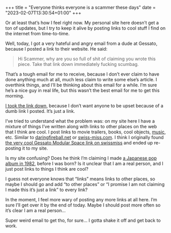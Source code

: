+++
title = "Everyone thinks everyone is a scammer these days"
date = "2023-02-07T13:30:54+01:00"
+++

Or at least that’s how I feel right now. My personal site here doesn’t get a ton of updates, but I try to keep it alive by posting links to cool stuff I find on the internet from time-to-time.

Well, today, I got a very hateful and angry email from a dude at Gessato, because I posted a link to their website. He said: 

> Hi Scammer, why are you so full of shit of claiming you wrote this piece. Take that link down immediately fucking scumbag.

That’s a tough email for me to receive, because I don’t ever claim to have done anything much at all, much less claim to write some else’s article. I overthink things, and I’ll be thinking about this email for a while. I’m sure he’s a nice guy in real life, but this wasn’t the best email for me to get this morning.

[I took the link down][gh], because I don’t want anyone to be upset because of a dumb link I posted. It’s just a link.

I’ve tried to understand what the problem was: on my site here I have a mixture of things I’ve written along with links to other places on the web that I think are cool. I post links to movie trailers, books, cool objects, [music][], etc. Similar to [daringfireball.net][] or [swiss-miss.com][]. I think I originally found [the very cool Gessato Modular Space link on swissmiss][sm] and ended up re-posting it to my site. 

Is my site confusing? Does he think I’m claiming I made [a Japanese pop album in 1982][music], before I was born? Is it unclear that I am a real person, and I just post links to things I think are cool? 

I guess not everyone knows that “links” means links to other places, so maybe I should go and add “to other places” or “I promise I am not claiming I made this it’s just a link” to every link?

In the moment, I feel more wary of posting any more links at all here. I’m sure I’ll get over it by the end of today. Maybe I should post more often so it’s clear I am a real person…

Super weird email to get tho, for sure… I gotta shake it off and get back to work.

[music]: https://nathanherald.com/writing/links/takako-mamiya-love-trip/
[gh]: https://github.com/myobie/nathanherald.com/commit/e2ed2d216f663d895c4967beb05859b1958b58fa
[daringfireball.net]: https://daringfireball.net
[swiss-miss.com]: https://swiss-miss.com
[sm]: https://www.swiss-miss.com/2022/12/gasp-this-modular-space.html
